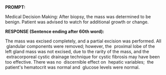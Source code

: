 **PROMPT:**

Medical Decision Making: After biopsy, the mass was determined to be benign. Patient was advised to watch for additional growth or change. 

**RESPONSE (Sentence ending after 60th word):**

The mass was excised completely, and a partial excision was performed. All  glandular components were removed; however, the  proximal lobe of the left gland mass was not excised, due to the rarity of the mass, and the  extracorporeal cystic drainage technique for cystic fibrosis may have been too effective. There was no  discernible effect on  hepatic variables;  the patient's hematocrit was normal and  glucose levels were normal. 